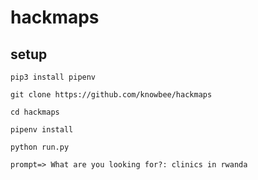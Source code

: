# hackmaps

## setup

```cli
pip3 install pipenv
```

```cli
git clone https://github.com/knowbee/hackmaps
```

```cli
cd hackmaps
```

```cli
pipenv install
```

```cli
python run.py

prompt=> What are you looking for?: clinics in rwanda
```
